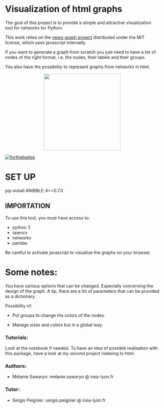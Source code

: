 # Visualization of html graphs 
The goal of this project is to provide a simple and attractive visualization tool for networks for Python.

This work relies on the [news-graph project](https://github.com/BrambleXu/news-graph) distributed under the MIT license, which uses javascript internally.

If you want to generate a graph from scratch you just need to have a list of nodes of the right format, i.e. the nodes, their labels and their groups.

You also have the possibility to represent graphs from networkx in html.

<div style="display: flex; justify-content: center;">
 <img src="Pictures/graph.jpg" height="250">
</div>

[![forthebadge](http://forthebadge.com/images/badges/built-with-love.svg)](http://forthebadge.com) 

# SET UP
pip install ANIBBLE-X==0.7.0

## IMPORTATION
To use this tool, you must have access to:
* python 3 
* opencv
* networkx
* pandas

Be careful to activate javascript to visualize the graphs on your browser. 

# Some notes:
You have various options that can be changed. Especially concerning the design of the graph. A tip, there are a lot of parameters that can be provided as a dictionary. 

Possibility of:
* Put groups to change the colors of the nodes.

* Manage sizes and colors but in a global way. 

### Tutorials:
Look at the notebook if needed.
To have an idea of possible realisation with this package, have a look at my second project indexing to html. 

### Authors:

+ Mélanie Sawaryn: melanie.sawaryn @ insa-lyon.fr

### Tutor:

+ Sergio Peignier: sergio.peignier @ insa-lyon.fr

